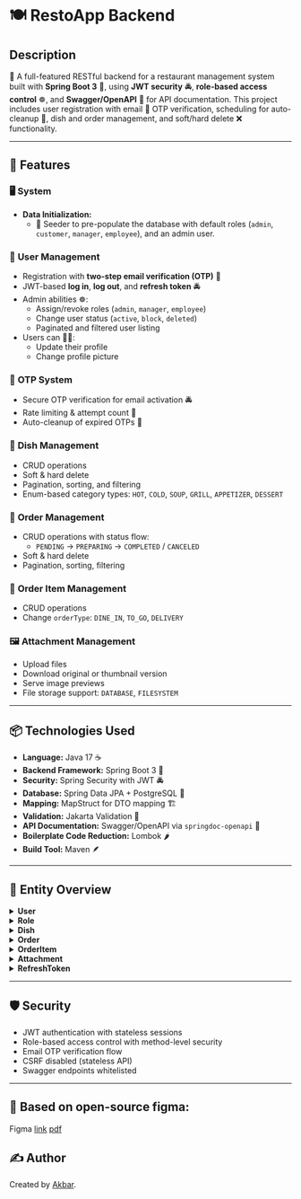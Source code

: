 # 🍽️ RestoApp Backend

## Description
🍴 A full-featured RESTful backend for a restaurant management system built with **Spring Boot 3** 🌱, using **JWT security** 🚔, **role-based access control** ☸️,
and **Swagger/OpenAPI** 📄 for API documentation. This project includes user registration with email 📧 OTP verification, scheduling for auto-cleanup 🧹,
dish and order management, and soft/hard delete ❌ functionality.

---

## 🚀 Features

### 🖥️ System
 - **Data Initialization:**
    * 🎄 Seeder to pre-populate the database with default roles (`admin`, `customer`, `manager`, `employee`), and an admin user.

### 👥 **User Management**
- Registration with **two-step email verification (OTP)** 📧
- JWT-based **log in**, **log out**, and **refresh token** 🚔
- Admin abilities ☸️:
  - Assign/revoke roles (`admin`, `manager`, `employee`)
  - Change user status (`active`, `block`, `deleted`)
  - Paginated and filtered user listing
- Users can 🙆‍♂️:
  - Update their profile
  - Change profile picture

### 🚩 **OTP System**
- Secure OTP verification for email activation 🚔
- Rate limiting & attempt count 🛑
- Auto-cleanup of expired OTPs 🧹

### 🥄 **Dish Management**
- CRUD operations
- Soft & hard delete
- Pagination, sorting, and filtering
- Enum-based category types: `HOT`, `COLD`, `SOUP`, `GRILL`, `APPETIZER`, `DESSERT`

### 🚚 **Order Management**
- CRUD operations with status flow:
  - `PENDING` → `PREPARING` → `COMPLETED` / `CANCELED`
- Soft & hard delete
- Pagination, sorting, filtering

### 🍕 **Order Item Management**
- CRUD operations
- Change `orderType`: `DINE_IN`, `TO_GO`, `DELIVERY`

### 🖼 **Attachment Management**
- Upload files
- Download original or thumbnail version
- Serve image previews
- File storage support: `DATABASE`, `FILESYSTEM`

---

## 📦 Technologies Used

- **Language:** Java 17 ☕️
- **Backend Framework:** Spring Boot 3 🌱
- **Security:** Spring Security with JWT 🚔
- **Database:** Spring Data JPA + PostgreSQL 🐘
- **Mapping:** MapStruct for DTO mapping 🏗
- **Validation:** Jakarta Validation 📏
- **API Documentation:** Swagger/OpenAPI via `springdoc-openapi` 📄
- **Boilerplate Code Reduction:** Lombok 🌶 
 - **Build Tool:** Maven 🪶

---

## 🧩 Entity Overview

<details>
<summary><strong>User</strong></summary>

- `id`, `firstName`, `lastName`, `email`, `phoneNumber`, `password`, `photo`, `status`, `createdAt`, `visible`  
- Relations:
  - `roles` (ManyToMany)
  - `orders` (OneToMany)
  - `refreshTokens` (OneToMany)
</details>

<details>
<summary><strong>Role</strong></summary>

- `id`, `roleType`, `createdAt`, `visible`  
- Enum values: `CUSTOMER`, `EMPLOYEE`, `MANAGER`, `ADMIN`
</details>

<details>
<summary><strong>Dish</strong></summary>

- `id`, `name`, `price`, `quantityAvailable`, `dishCategory`, `createdAt`, `visible`
- Enum values: `HOT`, `COLD`, `SOUP`, `GRILL`, `APPETIZER`, `DESSERT`
</details>

<details>
<summary><strong>Order</strong></summary>

- `id`, `number`, `discount`, `totalPrice`, `orderStatus`, `createdAt`, `visible`
- Enum values: `PENDING`, `PREPARING`, `COMPLETED`, `CANCELED`
</details>

<details>
<summary><strong>OrderItem</strong></summary>

- `id`, `quantity`, `price`, `note`, `orderType`, `createdAt`
- Enum values: `DINE_IN`, `TO_GO`, `DELIVERY`
</details>

<details>
<summary><strong>Attachment</strong></summary>

- `id`, `originalName`, `size`, `extension`, `contentType`, `filePath`, `content`, `createdAt`, `visible`
- Storage types: `DATABASE`, `FILESYSTEM`
</details>

<details>
<summary><strong>RefreshToken</strong></summary>

- `id`, `token`, `expiryDate`, `createdAt`
</details>

---

## 🛡️ Security

- JWT authentication with stateless sessions
- Role-based access control with method-level security
- Email OTP verification flow
- CSRF disabled (stateless API)
- Swagger endpoints whitelisted

---

## 🎨 Based on open-source figma:
Figma [link](https://www.figma.com/file/0rsOUjLNTiZA5LTv6CfGzU/Food-POS-Dark---Tablet-Device-(Community)?node-id=0%3A1)
[pdf](/src/resources/restoFigma.pdf)

## ✍️ Author
Created by [Akbar](https://github.com/MuhammadAkbar007).
